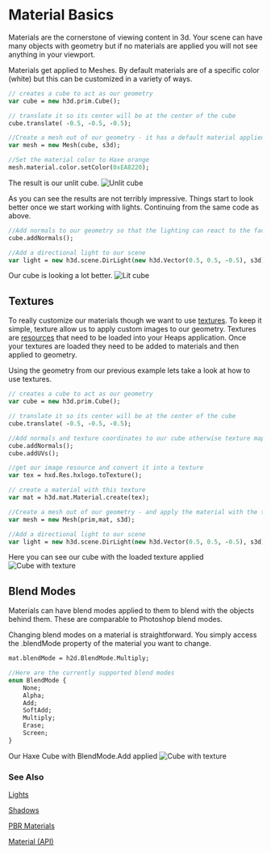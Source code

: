# Material Basics

Materials are the cornerstone of viewing content in 3d. Your scene can have many objects with geometry but if no materials are applied you will not see anything in your viewport. 

Materials get applied to Meshes. By default materials are of a specific color (white) but this can be customized in a variety of ways.

```haxe
// creates a cube to act as our geometry
var cube = new h3d.prim.Cube();

// translate it so its center will be at the center of the cube
cube.translate( -0.5, -0.5, -0.5);

//Create a mesh out of our geometry - it has a default material applied.
var mesh = new Mesh(cube, s3d);

//Set the material color to Haxe orange
mesh.material.color.setColor(0xEA8220);
```

The result is our unlit cube.
![Unlit cube](img/h3d/mat_nolights.jpg)


As you can see the results are not terribly impressive. Things start to look better once we start working with lights. Continuing from the same code as above.

```haxe
//Add normals to our geometry so that the lighting can react to the faces
cube.addNormals();

//Add a directional light to our scene
var light = new h3d.scene.DirLight(new h3d.Vector(0.5, 0.5, -0.5), s3d);
```

Our cube is looking a lot better.
![Lit cube](img/h3d/mat_lights.jpg)

## Textures

To really customize our materials though we want to use [textures](https://en.wikipedia.org/wiki/Texture_mapping). To keep it simple, texture allow us to apply custom images to our geometry. Textures are [resources](/documentation/Hxd/Resource-Management.md) that need to be loaded into your Heaps application. Once your textures are loaded they need to be added to materials and then applied to geometry. 

Using the geometry from our previous example lets take a look at how to use textures.

```haxe
// creates a cube to act as our geometry
var cube = new h3d.prim.Cube();

// translate it so its center will be at the center of the cube
cube.translate( -0.5, -0.5, -0.5);

//Add normals and texture coordinates to our cube otherwise texture mapping won't work
cube.addNormals();
cube.addUVs();

//get our image resource and convert it into a texture
var tex = hxd.Res.hxlogo.toTexture();

// create a material with this texture
var mat = h3d.mat.Material.create(tex);

//Create a mesh out of our geometry - and apply the material with the texture we just created to it
var mesh = new Mesh(prim,mat, s3d);

//Add a directional light to our scene
var light = new h3d.scene.DirLight(new h3d.Vector(0.5, 0.5, -0.5), s3d);
```

Here you can see our cube with the loaded texture applied
![Cube with texture](img/h3d/mat_texture.jpg)

## Blend Modes

Materials can have blend modes applied to them to blend with the objects behind them. These are comparable to Photoshop blend modes.

Changing blend modes on a material is straightforward. You simply access the .blendMode property of the material you want to change.

```haxe
mat.blendMode = h2d.BlendMode.Multiply;

//Here are the currently supported blend modes
enum BlendMode {
	None;
	Alpha;
	Add;
	SoftAdd;
	Multiply;
	Erase;
	Screen;
}

```

Our Haxe Cube with BlendMode.Add applied
![Cube with texture](img/h3d/mat_blend.jpg)

### See Also
[Lights](/documentation/h3d/Lights.html)

[Shadows](/documentation/h3d/shadows.html)

[PBR Materials](/documentation/h3d/PBRMaterials.html)

[Material (API)](/api/h3d/mat/Material.html)
